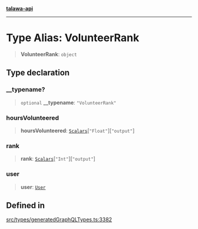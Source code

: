 [**talawa-api**](../../../README.md)

***

# Type Alias: VolunteerRank

> **VolunteerRank**: `object`

## Type declaration

### \_\_typename?

> `optional` **\_\_typename**: `"VolunteerRank"`

### hoursVolunteered

> **hoursVolunteered**: [`Scalars`](Scalars.md)\[`"Float"`\]\[`"output"`\]

### rank

> **rank**: [`Scalars`](Scalars.md)\[`"Int"`\]\[`"output"`\]

### user

> **user**: [`User`](User.md)

## Defined in

[src/types/generatedGraphQLTypes.ts:3382](https://github.com/Suyash878/talawa-api/blob/b5a9d8b4a1ea678a3d6f5b710b3721f91a3052fc/src/types/generatedGraphQLTypes.ts#L3382)
